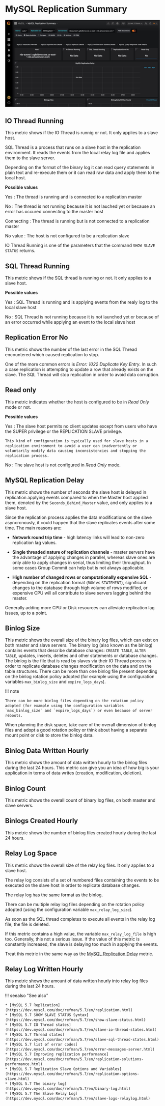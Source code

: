 # MySQL Replication Summary

![image](../../_images/PMM_MySQL_Replication_Summary.jpg)

## IO Thread Running

This metric shows if the IO Thread is runnig or not. It only applies to a slave host.

SQL Thread is a process that runs on a slave host in the replication environment. It reads the events from the local relay log file and applies them to the slave server.

Depending on the format of the binary log it can read query statements in plain text and re-execute them or it can read raw data and apply them to the local host.

**Possible values**

Yes
: The thread is running and is connected to a replication master

No
: The thread is not running because it is not lauched yet or because an error has occured connecting to the master host

Connecting
: The thread is running but is not connected to a replication master

No value
: The host is not configured to be a replication slave

IO Thread Running is one of the parameters that the command
`SHOW SLAVE STATUS` returns.

## SQL Thread Running

This metric shows if the SQL thread is running or not. It only applies to a slave host.

**Possible values**

Yes
:   SQL Thread is running and is applying events from the realy log to the local slave host

No
:   SQL Thread is not running because it is not launched yet or because of an error occurred while applying an event to the local slave host

## Replication Error No

This metric shows the number of the last error in the SQL Thread encountered which caused replication to stop.

One of the more common errors is *Error: 1022 Duplicate Key Entry*. In such a case replication is attempting to update a row that already exists on the slave. The SQL Thread will stop replication in order to avoid data corruption.

## Read only

This metric indicates whether the host is configured to be in *Read Only* mode or not.

**Possible values**

Yes
:   The slave host permits no client updates except from users who have the SUPER privilege or the REPLICATION SLAVE privilege.

    This kind of configuration is typically used for slave hosts in a replication environment to avoid a user can inadvertently or voluntarily modify data causing inconsistencies and stopping the replication process.

No
:    The slave host is not configured in *Read Only* mode.

## MySQL Replication Delay

This metric shows the number of seconds the slave host is delayed in replication applying events compared to when the Master host applied them, denoted by the `Seconds_Behind_Master` value, and only applies to a slave host.

Since the replication process applies the data modifications on the slave asyncronously, it could happen that the slave replicates events after some time. The main reasons are:

* **Network round trip time** - high latency links will lead to non-zero replication lag values.

* **Single threaded nature of replication channels** - master servers have the advantage of applying changes in parallel, whereas slave ones are only able to apply changes in serial, thus limiting their throughput. In some cases Group Commit can help but is not always applicable.

* **High number of changed rows or computationally expensive SQL** - depending on the replication format (`ROW` vs `STATEMENT`), significant changes to the database through high volume of rows modified, or expensive CPU will all contribute to slave servers lagging behind the master.

Generally adding more CPU or Disk resources can alleviate replication lag issues, up to a point.

## Binlog Size

This metric shows the overall size of the binary log files, which can exist on both master and slave servers. The binary log (also known as the binlog) contains events that describe database changes: `CREATE TABLE`, `ALTER TABLE`, updates, inserts, deletes and other statements or database changes. The binlog is the file that is read by slaves via their IO Thread process in order to replicate database changes modification on the data and on the table structures. There can be more than one binlog file present depending on the binlog rotation policy adopted (for example using the configuration variables `max_binlog_size` and `expire_logs_days`).

!!! note

    There can be more binlog files depending on the rotation policy adopted (for example using the configuration variables `max_binlog_size` and `expire_logs_days`) or even because of server reboots.

When planning the disk space, take care of the overall dimension of binlog files and adopt a good rotation policy or think about having a separate mount point or disk to store the binlog data.

## Binlog Data Written Hourly

This metric shows the amount of data written hourly to the binlog files during the last 24 hours. This metric can give you an idea of how big is your application in terms of data writes (creation, modification, deletion).

## Binlog Count

This metric shows the overall count of binary log files, on both master and slave servers.

## Binlogs Created Hourly

This metric shows the number of binlog files created hourly during the last 24 hours.

## Relay Log Space

This metric shows the overall size of the relay log files. It only applies to a slave host.

The relay log consists of a set of numbered files containing the events to be executed on the slave host in order to replicate database changes.

The relay log has the same format as the binlog.

There can be multiple relay log files depending on the rotation policy adopted (using the configuration variable `max_relay_log_size`).

As soon as the SQL thread completes to execute all events in the relay log file, the file is deleted.

If this metric contains a high value, the variable `max_relay_log_file` is high too. Generally, this not a serious issue. If the value of this metric is constantly increased, the slave is delaying too much in applying the events.

Treat this metric in the same way as the [MySQL Replication Delay](#mysql-replication-delay) metric.

## Relay Log Written Hourly

This metric shows the amount of data written hourly into relay log files during the last 24 hours.

!!! seealso "See also"

    * [MySQL 5.7 Replication](https://dev.mysql.com/doc/refman/5.7/en/replication.html)
    * [MySQL 5.7 SHOW SLAVE STATUS Syntax](https://dev.mysql.com/doc/refman/5.7/en/show-slave-status.html)
    * [MySQL 5.7 IO Thread states](https://dev.mysql.com/doc/refman/5.7/en/slave-io-thread-states.html)
    * [MySQL 5.7 Thread states](https://dev.mysql.com/doc/refman/5.7/en/slave-sql-thread-states.html)
    * [MySQL 5.7 list of error codes](https://dev.mysql.com/doc/refman/5.7/en/error-messages-server.html)
    * [MySQL 5.7 Improving replication performance](https://dev.mysql.com/doc/refman/5.7/en/replication-solutions-performance.html)
    * [MySQL 5.7 Replication Slave Options and Variables](https://dev.mysql.com/doc/refman/5.7/en/replication-options-slave.html)
    * [MySQL 5.7 The binary log](https://dev.mysql.com/doc/refman/5.7/en/binary-log.html)
    * [MySQL 5.7 The Slave Relay Log](https://dev.mysql.com/doc/refman/5.7/en/slave-logs-relaylog.html)
